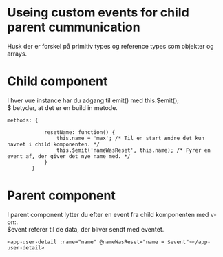 # Useing custom events for child parent cummunication
Husk der er forskel på primitiv types og reference types som objekter og arrays.  

# Child component
I hver vue instance har du adgang til emit() med this.$emit();  
$ betyder, at det er en build in metode.  
```
methods: {

            resetName: function() {
                this.name = 'max'; /* Til en start ændre det kun navnet i child komponenten. */
                this.$emit('nameWasReset', this.name); /* Fyrer en event af, der giver det nye name med. */
            }
        }
```
# Parent component
I parent component lytter du efter en event fra child komponenten med v-on:.  
$event referer til de data, der bliver sendt med eventet.  
```
<app-user-detail :name="name" @nameWasReset="name = $event"></app-user-detail>
```
